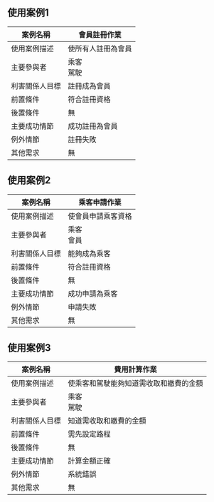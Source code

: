 ## 使用案例1

|案例名稱|會員註冊作業|
|------|-------|
|使用案例描述|使所有人註冊為會員|
|主要參與者|乘客<br>駕駛|
|利害關係人目標|註冊成為會員|
|前置條件|符合註冊資格|
|後置條件|無|
|主要成功情節|成功註冊為會員|
|例外情節|註冊失敗|
|其他需求|無|
## 使用案例2

|案例名稱|乘客申請作業|
|------|-------|
|使用案例描述|使會員申請乘客資格|
|主要參與者|乘客<br>會員|
|利害關係人目標|能夠成為乘客|
|前置條件|符合註冊資格|
|後置條件|無|
|主要成功情節|成功申請為乘客|
|例外情節|申請失敗|
|其他需求|無|

## 使用案例3

|案例名稱|費用計算作業|
|------|-------|
|使用案例描述|使乘客和駕駛能夠知道需收取和繳費的金額|
|主要參與者|乘客<br>駕駛|
|利害關係人目標|知道需收取和繳費的金額|
|前置條件|需先設定路程|
|後置條件|無|
|主要成功情節|計算金額正確|
|例外情節|系統錯誤|
|其他需求|無|